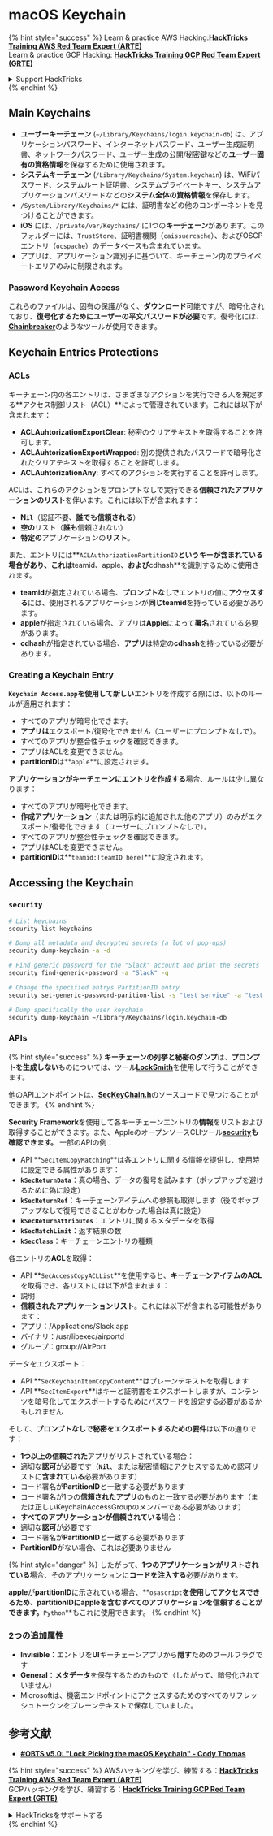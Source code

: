 # macOS Keychain

{% hint style="success" %}
Learn & practice AWS Hacking:<img src="../../.gitbook/assets/arte.png" alt="" data-size="line">[**HackTricks Training AWS Red Team Expert (ARTE)**](https://training.hacktricks.xyz/courses/arte)<img src="../../.gitbook/assets/arte.png" alt="" data-size="line">\
Learn & practice GCP Hacking: <img src="../../.gitbook/assets/grte.png" alt="" data-size="line">[**HackTricks Training GCP Red Team Expert (GRTE)**<img src="../../.gitbook/assets/grte.png" alt="" data-size="line">](https://training.hacktricks.xyz/courses/grte)

<details>

<summary>Support HackTricks</summary>

* Check the [**subscription plans**](https://github.com/sponsors/carlospolop)!
* **Join the** 💬 [**Discord group**](https://discord.gg/hRep4RUj7f) or the [**telegram group**](https://t.me/peass) or **follow** us on **Twitter** 🐦 [**@hacktricks\_live**](https://twitter.com/hacktricks\_live)**.**
* **Share hacking tricks by submitting PRs to the** [**HackTricks**](https://github.com/carlospolop/hacktricks) and [**HackTricks Cloud**](https://github.com/carlospolop/hacktricks-cloud) github repos.

</details>
{% endhint %}

## Main Keychains

* **ユーザーキーチェーン** (`~/Library/Keychains/login.keychain-db`) は、アプリケーションパスワード、インターネットパスワード、ユーザー生成証明書、ネットワークパスワード、ユーザー生成の公開/秘密鍵などの**ユーザー固有の資格情報**を保存するために使用されます。
* **システムキーチェーン** (`/Library/Keychains/System.keychain`) は、WiFiパスワード、システムルート証明書、システムプライベートキー、システムアプリケーションパスワードなどの**システム全体の資格情報**を保存します。
* `/System/Library/Keychains/*` には、証明書などの他のコンポーネントを見つけることができます。
* **iOS** には、`/private/var/Keychains/` に1つの**キーチェーン**があります。このフォルダーには、`TrustStore`、証明書機関（`caissuercache`）、およびOSCPエントリ（`ocspache`）のデータベースも含まれています。
* アプリは、アプリケーション識別子に基づいて、キーチェーン内のプライベートエリアのみに制限されます。

### Password Keychain Access

これらのファイルは、固有の保護がなく、**ダウンロード**可能ですが、暗号化されており、**復号化するためにユーザーの平文パスワードが必要**です。復号化には、[**Chainbreaker**](https://github.com/n0fate/chainbreaker)のようなツールが使用できます。

## Keychain Entries Protections

### ACLs

キーチェーン内の各エントリは、さまざまなアクションを実行できる人を規定する**アクセス制御リスト（ACL）**によって管理されています。これには以下が含まれます：

* **ACLAuhtorizationExportClear**: 秘密のクリアテキストを取得することを許可します。
* **ACLAuhtorizationExportWrapped**: 別の提供されたパスワードで暗号化されたクリアテキストを取得することを許可します。
* **ACLAuhtorizationAny**: すべてのアクションを実行することを許可します。

ACLは、これらのアクションをプロンプトなしで実行できる**信頼されたアプリケーションのリスト**を伴います。これには以下が含まれます：

* **N`il`**（認証不要、**誰でも信頼される**）
* **空の**リスト（**誰も**信頼されない）
* **特定の**アプリケーションの**リスト**。

また、エントリには**`ACLAuthorizationPartitionID`**というキーが含まれている場合があり、これは**teamid、apple、**および**cdhash**を識別するために使用されます。

* **teamid**が指定されている場合、**プロンプトなしで**エントリの値に**アクセスする**には、使用されるアプリケーションが**同じteamid**を持っている必要があります。
* **apple**が指定されている場合、アプリは**Apple**によって**署名**されている必要があります。
* **cdhash**が指定されている場合、**アプリ**は特定の**cdhash**を持っている必要があります。

### Creating a Keychain Entry

**`Keychain Access.app`**を使用して**新しい**エントリを作成する際には、以下のルールが適用されます：

* すべてのアプリが暗号化できます。
* **アプリは**エクスポート/復号化できません（ユーザーにプロンプトなしで）。
* すべてのアプリが整合性チェックを確認できます。
* アプリはACLを変更できません。
* **partitionID**は**`apple`**に設定されます。

**アプリケーションがキーチェーンにエントリを作成する**場合、ルールは少し異なります：

* すべてのアプリが暗号化できます。
* **作成アプリケーション**（または明示的に追加された他のアプリ）のみがエクスポート/復号化できます（ユーザーにプロンプトなしで）。
* すべてのアプリが整合性チェックを確認できます。
* アプリはACLを変更できません。
* **partitionID**は**`teamid:[teamID here]`**に設定されます。

## Accessing the Keychain

### `security`
```bash
# List keychains
security list-keychains

# Dump all metadata and decrypted secrets (a lot of pop-ups)
security dump-keychain -a -d

# Find generic password for the "Slack" account and print the secrets
security find-generic-password -a "Slack" -g

# Change the specified entrys PartitionID entry
security set-generic-password-parition-list -s "test service" -a "test acount" -S

# Dump specifically the user keychain
security dump-keychain ~/Library/Keychains/login.keychain-db
```
### APIs

{% hint style="success" %}
**キーチェーンの列挙と秘密のダンプ**は、**プロンプトを生成しない**ものについては、ツール[**LockSmith**](https://github.com/its-a-feature/LockSmith)を使用して行うことができます。

他のAPIエンドポイントは、[**SecKeyChain.h**](https://opensource.apple.com/source/libsecurity\_keychain/libsecurity\_keychain-55017/lib/SecKeychain.h.auto.html)のソースコードで見つけることができます。
{% endhint %}

**Security Framework**を使用して各キーチェーンエントリの**情報**をリストおよび取得することができます。また、AppleのオープンソースCLIツール[**security**](https://opensource.apple.com/source/Security/Security-59306.61.1/SecurityTool/macOS/security.c.auto.html)**も確認できます。** 一部のAPIの例：

* API **`SecItemCopyMatching`**は各エントリに関する情報を提供し、使用時に設定できる属性があります：
* **`kSecReturnData`**：真の場合、データの復号を試みます（ポップアップを避けるために偽に設定）
* **`kSecReturnRef`**：キーチェーンアイテムへの参照も取得します（後でポップアップなしで復号できることがわかった場合は真に設定）
* **`kSecReturnAttributes`**：エントリに関するメタデータを取得
* **`kSecMatchLimit`**：返す結果の数
* **`kSecClass`**：キーチェーンエントリの種類

各エントリの**ACL**を取得：

* API **`SecAccessCopyACLList`**を使用すると、**キーチェーンアイテムのACL**を取得でき、各リストには以下が含まれます：
* 説明
* **信頼されたアプリケーションリスト**。これには以下が含まれる可能性があります：
* アプリ：/Applications/Slack.app
* バイナリ：/usr/libexec/airportd
* グループ：group://AirPort

データをエクスポート：

* API **`SecKeychainItemCopyContent`**はプレーンテキストを取得します
* API **`SecItemExport`**はキーと証明書をエクスポートしますが、コンテンツを暗号化してエクスポートするためにパスワードを設定する必要があるかもしれません

そして、**プロンプトなしで秘密をエクスポートするための要件**は以下の通りです：

* **1つ以上の信頼された**アプリがリストされている場合：
* 適切な**認可**が必要です（**`Nil`**、または秘密情報にアクセスするための認可リストに**含まれている**必要があります）
* コード署名が**PartitionID**と一致する必要があります
* コード署名が1つの**信頼されたアプリ**のものと一致する必要があります（または正しいKeychainAccessGroupのメンバーである必要があります）
* **すべてのアプリケーションが信頼されている**場合：
* 適切な**認可**が必要です
* コード署名が**PartitionID**と一致する必要があります
* **PartitionID**がない場合、これは必要ありません

{% hint style="danger" %}
したがって、**1つのアプリケーションがリストされている**場合、そのアプリケーションに**コードを注入する**必要があります。

**apple**が**partitionID**に示されている場合、**`osascript`**を使用してアクセスできるため、partitionIDにappleを含むすべてのアプリケーションを信頼することができます。**`Python`**もこれに使用できます。
{% endhint %}

### 2つの追加属性

* **Invisible**：エントリを**UI**キーチェーンアプリから**隠す**ためのブールフラグです
* **General**：**メタデータ**を保存するためのもので（したがって、暗号化されていません）
* Microsoftは、機密エンドポイントにアクセスするためのすべてのリフレッシュトークンをプレーンテキストで保存していました。

## 参考文献

* [**#OBTS v5.0: "Lock Picking the macOS Keychain" - Cody Thomas**](https://www.youtube.com/watch?v=jKE1ZW33JpY)

{% hint style="success" %}
AWSハッキングを学び、練習する：<img src="../../.gitbook/assets/arte.png" alt="" data-size="line">[**HackTricks Training AWS Red Team Expert (ARTE)**](https://training.hacktricks.xyz/courses/arte)<img src="../../.gitbook/assets/arte.png" alt="" data-size="line">\
GCPハッキングを学び、練習する：<img src="../../.gitbook/assets/grte.png" alt="" data-size="line">[**HackTricks Training GCP Red Team Expert (GRTE)**<img src="../../.gitbook/assets/grte.png" alt="" data-size="line">](https://training.hacktricks.xyz/courses/grte)

<details>

<summary>HackTricksをサポートする</summary>

* [**サブスクリプションプラン**](https://github.com/sponsors/carlospolop)を確認してください！
* **💬 [**Discordグループ**](https://discord.gg/hRep4RUj7f)または[**Telegramグループ**](https://t.me/peass)に参加するか、**Twitter**で**フォロー**してください 🐦 [**@hacktricks\_live**](https://twitter.com/hacktricks\_live)**.**
* **ハッキングのトリックを共有するには、[**HackTricks**](https://github.com/carlospolop/hacktricks)および[**HackTricks Cloud**](https://github.com/carlospolop/hacktricks-cloud)のGitHubリポジトリにPRを提出してください。**

</details>
{% endhint %}
